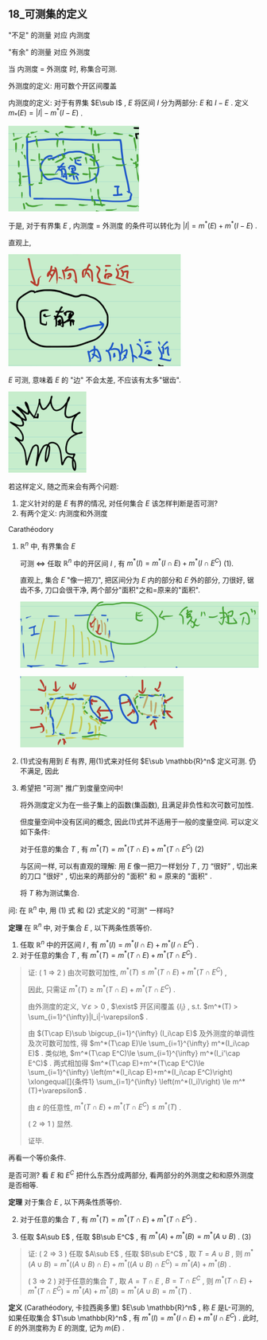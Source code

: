 ## 18_可测集的定义

"不足" 的测量 对应 内测度

"有余" 的测量 对应 外测度

当 内测度 = 外测度 时, 称集合可测.

外测度的定义: 用可数个开区间覆盖

内测度的定义: 对于有界集 $E\sub I$ ,  $E$ 将区间 $I$ 分为两部分: $E$ 和 $I-E$ . 定义 $m_*(E)=|I|-m^*(I-E)$ .

![image-20211217190839291](18_可测集的定义.assets/image-20211217190839291.png)

于是, 对于有界集 $E$ , 内测度 = 外测度 的条件可以转化为 $|I|=m^*(E)+m^*(I-E)$ .

直观上, 

![image-20211217191332773](18_可测集的定义.assets/image-20211217191332773.png)

$E$ 可测, 意味着 $E$ 的 "边" 不会太差, 不应该有太多"锯齿".

![image-20211217191425073](18_可测集的定义.assets/image-20211217191425073-16397396678792.png)

若这样定义, 随之而来会有两个问题:

1. 定义针对的是 $E$ 有界的情况, 对任何集合 $E$ 该怎样判断是否可测?
2. 有两个定义: 内测度和外测度

Carathéodory

1. $\mathbb{R}^n$ 中, 有界集合 $E$ 

   可测 $\Leftrightarrow$ 任取 $\mathbb{R}^n$ 中的开区间 $I$ , 有 $m^*(I)=m^*(I\cap E)+m^*(I\cap E^C)$ (1).

   直观上, 集合 $E$ "像一把刀", 把区间分为 $E$ 内的部分和 $E$ 外的部分, 刀很好, 锯齿不多, 刀口会很干净, 两个部分"面积"之和=原来的"面积".

   ![image-20211217192327156](18_可测集的定义.assets/image-20211217192327156.png)

   ![image-20211217192523245](18_可测集的定义.assets/image-20211217192523245.png)

2. (1)式没有用到 $E$ 有界, 用(1)式来对任何 $E\sub \mathbb{R}^n$ 定义可测. 仍不满足, 因此

3. 希望把 "可测" 推广到度量空间中!

   将外测度定义为在一些子集上的函数(集函数), 且满足非负性和次可数可加性.

   但度量空间中没有区间的概念, 因此(1)式并不适用于一般的度量空间. 可以定义如下条件: 

   对于任意的集合 $T$ , 有 $m^*(T)=m^*(T\cap E)+m^*(T\cap E^C)$ (2)

   与区间一样, 可以有直观的理解: 用 $E$ 像一把刀一样划分 $T$ , 刀 “很好” , 切出来的刀口 "很好" , 切出来的两部分的 "面积" 和 = 原来的 "面积" .

   将 $T$ 称为测试集合.

问: 在 $\mathbb{R}^n$ 中, 用 (1) 式 和 (2) 式定义的 "可测" 一样吗?

**定理** 在 $\mathbb{R}^n$ 中, 对于集合 $E$ , 以下两条性质等价.

1. 任取 $\mathbb{R}^n$ 中的开区间 $I$ , 有 $m^*(I)=m^*(I\cap E)+m^*(I\cap E^C)$ .
2. 对于任意的集合 $T$ , 有 $m^*(T)=m^*(T\cap E)+m^*(T\cap E^C)$ .

> 证: ( 1 $\Rightarrow$ 2 ) 由次可数可加性, $m^*(T)\le m^*(T\cap E)+m^*(T\cap E^C)$ , 
>
> 因此, 只需证 $m^*(T)\ge m^*(T\cap E)+m^*(T\cap E^C)$ .
>
> 由外测度的定义, $\forall \varepsilon >0$ , $\exist$ 开区间覆盖 $\{I_i\}$ , s.t. $m^*(T) > \sum_{i=1}^{\infty}|I_i|-\varepsilon$ . 
>
> 由 $(T\cap E)\sub \bigcup_{i=1}^{\infty} (I_i\cap E)$ 及外测度的单调性及次可数可加性, 得 $m^*(T\cap E)\le \sum_{i=1}^{\infty} m^*(I_i\cap E)$ . 类似地,  $m^*(T\cap E^C)\le \sum_{i=1}^{\infty} m^*(I_i'\cap E^C)$ . 两式相加得 $m^*(T\cap E)+m^*(T\cap E^C)\le \sum_{i=1}^{\infty} \left(m^*(I_i\cap E)+m^*(I_i\cap E^C)\right) \xlongequal[]{条件1} \sum_{i=1}^{\infty} \left(m^*(I_i)\right) \le m^*(T)+\varepsilon$ . 
>
> 由 $\varepsilon$ 的任意性, $m^*(T\cap E)+m^*(T\cap E^C)\le  m^*(T)$ . 
>
> ( 2 $\Rightarrow$ 1 ) 显然.
>
> 证毕.

再看一个等价条件.

是否可测? 看 $E$ 和 $E^C$ 把什么东西分成两部分, 看两部分的外测度之和和原外测度是否相等.

**定理** 对于集合 $E$ , 以下两条性质等价.

2. 对于任意的集合 $T$ , 有 $m^*(T)=m^*(T\cap E)+m^*(T\cap E^C)$ .

3. 任取 $A\sub E$ , 任取 $B\sub E^C$ , 有 $m^*(A)+m^*(B)=m^*(A\cup B)$ . (3)

> 证: ( 2 $\Rightarrow$ 3 ) 任取 $A\sub E$ , 任取 $B\sub E^C$ , 取 $T=A\cup B$ , 则 $m^*(A\cup B)=m^*((A\cup B)\cap E)+m^*((A\cup B)\cap E^C)=m^*(A)+m^*(B)$ . 
>
> ( 3 $\Rightarrow$ 2 ) 对于任意的集合 $T$ , 取 $A=T\cap E$ , $B=T\cap E^C$ , 则 $m^*(T\cap E)+m^*(T\cap E^C)=m^*(A)+m^*(B)=m^*(A\cup B)=m^*(T)$ .

**定义** (Carathéodory, 卡拉西奥多里) $E\sub \mathbb{R}^n$ , 称 $E$ 是L-可测的, 如果任取集合 $T\sub \mathbb{R}^n$ , 有 $m^*(I)=m^*(I\cap E)+m^*(I\cap E^C)$ . 此时, $E$ 的外测度称为 $E$ 的测度, 记为 $m(E)$ .


